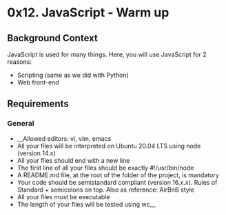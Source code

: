 # **0x12. JavaScript - Warm up**

## **Background Context**
JavaScript is used for many things. Here, you will use JavaScript for 2 reasons:

* Scripting (same as we did with Python)
* Web front-end

## Requirements
### General
* __Allowed editors: vi, vim, emacs
* All your files will be interpreted on Ubuntu 20.04 LTS using node (version 14.x)
* All your files should end with a new line
* The first line of all your files should be exactly #!/usr/bin/node
* A README.md file, at the root of the folder of the project, is mandatory
* Your code should be semistandard compliant (version 16.x.x). Rules of Standard + semicolons on top. Also as reference: AirBnB style
* All your files must be executable
* The length of your files will be tested using wc__
